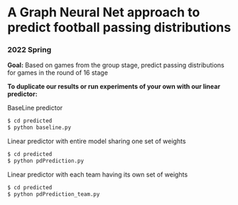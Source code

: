 # A Graph Neural Net approach to predict football passing distributions
### 2022 Spring

**Goal:** Based on games from the group stage, predict passing distributions
for games in the round of 16 stage

**To duplicate our results or run experiments of your own with our linear
predictor:** 

BaseLine predictor

```bash
$ cd predicted
$ python baseline.py
```

Linear predictor with entire model sharing one set of weights

```bash
$ cd predicted
$ python pdPrediction.py
```

Linear predictor with each team having its own set of weights

```bash
$ cd predicted
$ python pdPrediction_team.py
```
